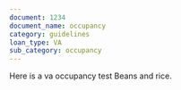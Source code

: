 ```yaml
---
document: 1234
document_name: occupancy
category: guidelines
loan_type: VA
sub_category: occupancy
---
```



Here is a va occupancy test
Beans and rice.

